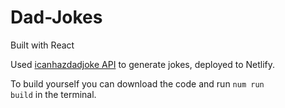 # Dad-Jokes
Built with React

Used <a href="https://icanhazdadjoke.com/">icanhazdadjoke API</a> to generate jokes, deployed to Netlify.

To build yourself you can download the code and run <code>num run build</code> in the terminal.

